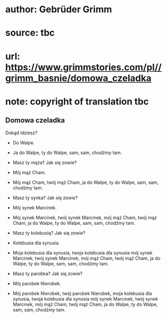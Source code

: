 # author: Gebrüder Grimm
# source: tbc
# url: https://www.grimmstories.com/pl//grimm_basnie/domowa_czeladka
# note: copyright of translation tbc

## Domowa czeladka 

Dokąd idziesz?

- Do Walpe.

- Ja do Walpe, ty do Walpe, sam, sam, chodźmy tam.

- Masz ty męża? Jak się zowie?

- Mój mąż Cham.

- Mój mąż Cham, twój mąż Cham, ja do Walpe, ty do Walpe, sam, sam,
chodźmy tam.

- Masz ty synka? Jak się zowie?

- Mój synek Marcinek.

- Mój synek Marcinek, twój synek Marcinek, mój mąż Cham, twój mąż Cham,
ja do Walpe, ty do Walpe, sam, sam, chodźmy tam.

- Masz ty kolebusię? Jak się zowie?

- Kolebusia dla synusia.

- Moja kolebusia dla synusia, twoja kolebusia dla synusia mój synek
Marcinek, twój synek Marcinek, mój mąż Cham, twój mąż Cham, ja do Walpe,
ty do Walpe, sam, sam, chodźmy tam.

- Masz ty parobka? Jak się zowie?

- Mój parobek Nierobek.

- Mój parobek Nierobek, twój parobek Nierobek, moja kolebusia dla
synusia, twoja kolebusia dla synusia mój synek Marcinek, twój synek
Marcinek, mój mąż Cham, twój mąż Cham, ja do Walpe, ty do Walpe, sam,
sam, chodźmy tam.
